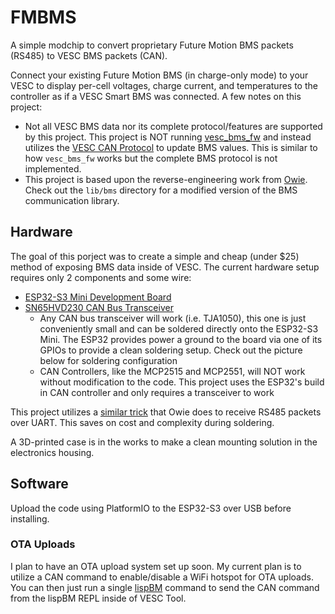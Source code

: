 # FMBMS

A simple modchip to convert proprietary Future Motion BMS packets (RS485) to VESC BMS packets (CAN). 

Connect your existing Future Motion BMS (in charge-only mode) to your VESC to display per-cell voltages, charge current, and temperatures to the controller as if a VESC Smart BMS was connected. A few notes on this project:

 - Not all VESC BMS data nor its complete protocol/features are supported by this project. This project is NOT running [vesc_bms_fw](https://github.com/vedderb/vesc_bms_fw) and instead utilizes the [VESC CAN Protocol](https://github.com/vedderb/bldc/blob/088af43fa6320153162a43ae24b1fa2c2ccc7b4b/datatypes.h#L1179) to update BMS values. This is similar to how `vesc_bms_fw` works but the complete BMS protocol is not implemented.
- This project is based upon the reverse-engineering work from [Owie](https://github.com/lolwheel/Owie). Check out the `lib/bms` directory for a modified version of the BMS communication library.


## Hardware

The goal of this porject was to create a simple and cheap (under $25) method of exposing BMS data inside of VESC. The current hardware setup requires only 2 components and some wire:
- [ESP32-S3 Mini Development Board](https://www.amazon.com/gp/product/B0CJ85F5CG)
- [SN65HVD230 CAN Bus Transceiver](https://www.amazon.com/gp/product/B07ZT7LLSK)
    - Any CAN bus transceiver will work (i.e. TJA1050), this one is just conveniently small and can be soldered directly onto the ESP32-S3 Mini. 
    The ESP32 provides power a ground to the board via one of its GPIOs to provide a clean soldering setup. Check out the picture below for soldering configuration
    - CAN Controllers, like the MCP2515 and MCP2551, will NOT work without modification to the code. This project uses the ESP32's build in CAN controller and only requires a transceiver to work

This project utilizes a [similar trick](https://github.com/lolwheel/Owie?tab=readme-ov-file#receiving-rs485-directly-via-hardware-uart) that Owie does to receive RS485 packets over UART. This saves on cost and complexity during soldering.

A 3D-printed case is in the works to make a clean mounting solution in the electronics housing. 


## Software

Upload the code using PlatformIO to the ESP32-S3 over USB before installing. 

### OTA Uploads
I plan to have an OTA upload system set up soon. My current plan is to utilize a CAN command to enable/disable a WiFi hotspot for OTA uploads. You can then just run a single [lispBM](https://github.com/vedderb/bldc/tree/master/lispBM) command to send the CAN command from the lispBM REPL inside of VESC Tool.

